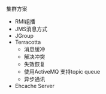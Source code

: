 集群方案

- RMI组播
- JMS消息方式
- JGroup
- Terracotta
  - 消息缓冲
  - 解决冲突
  - 失效恢复
  - 使用ActiveMQ 支持topic queue
  - 异步通讯
- Ehcache Server